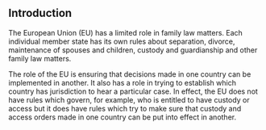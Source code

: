 ##  Introduction

The European Union (EU) has a limited role in family law matters. Each
individual member state has its own rules about separation, divorce,
maintenance of spouses and children, custody and guardianship and other family
law matters.

The role of the EU is ensuring that decisions made in one country can be
implemented in another. It also has a role in trying to establish which
country has jurisdiction to hear a particular case. In effect, the EU does not
have rules which govern, for example, who is entitled to have custody or
access but it does have rules which try to make sure that custody and access
orders made in one country can be put into effect in another.
